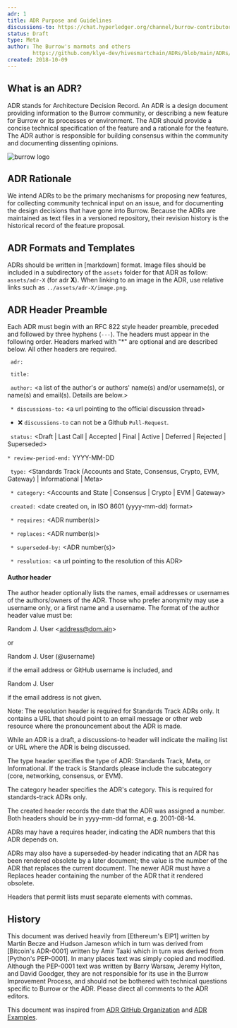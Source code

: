 ```yaml
---
adr: 1
title: ADR Purpose and Guidelines
discussions-to: https://chat.hyperledger.org/channel/burrow-contributors
status: Draft
type: Meta
author: The Burrow's marmots and others
        https://github.com/klye-dev/hivesmartchain/ADRs/blob/main/ADRs/adr-1.md
created: 2018-10-09
---
```


## What is an ADR?

ADR stands for Architecture Decision Record.
An ADR is a design document providing information to the Burrow community, or describing a new feature for Burrow or its processes or environment.
The ADR should provide a concise technical specification of the feature and a rationale for the feature.
The ADR author is responsible for building consensus within the community and documenting dissenting opinions.

![burrow logo](../assets/adr-1/burrow-logo.png)

## ADR Rationale

We intend ADRs to be the primary mechanisms for proposing new features, for collecting community technical input on an issue, and for documenting the design decisions that have gone into Burrow. Because the ADRs are maintained as text files in a versioned repository, their revision history is the historical record of the feature proposal.

## ADR Formats and Templates

ADRs should be written in [markdown] format.
Image files should be included in a subdirectory of the `assets` folder for that ADR as follow: `assets/adr-X` (for adr **X**). When linking to an image in the ADR, use relative links such as `../assets/adr-X/image.png`.

## ADR Header Preamble

Each ADR must begin with an RFC 822 style header preamble, preceded and followed by three hyphens (`---`). The headers must appear in the following order. Headers marked with "*" are optional and are described below. All other headers are required.

` adr:` <ADR number>

` title:` <ADR title>

` author:` <a list of the author's or authors' name(s) and/or username(s), or name(s) and email(s). Details are below.>

` * discussions-to:` \<a url pointing to the official discussion thread\>

 - :x: `discussions-to` can not be a Github `Pull-Request`.

` status:` <Draft | Last Call | Accepted | Final | Active | Deferred | Rejected | Superseded>

`* review-period-end:` YYYY-MM-DD

` type:` <Standards Track (Accounts and State, Consensus, Crypto, EVM, Gateway)  | Informational | Meta>

` * category:` <Accounts and State | Consensus | Crypto | EVM | Gateway>

` created:` <date created on, in ISO 8601 (yyyy-mm-dd) format>

` * requires:` <ADR number(s)>

` * replaces:` <ADR number(s)>

` * superseded-by:` <ADR number(s)>

` * resolution:` \<a url pointing to the resolution of this ADR\>

#### Author header

The author header optionally lists the names, email addresses or usernames of the authors/owners of the ADR. Those who prefer anonymity may use a username only, or a first name and a username. The format of the author header value must be:

Random J. User &lt;address@dom.ain&gt;

or

Random J. User (@username)

if the email address or GitHub username is included, and

Random J. User

if the email address is not given.

Note: The resolution header is required for Standards Track ADRs only. It contains a URL that should point to an email message or other web resource where the pronouncement about the ADR is made.

While an ADR is a draft, a discussions-to header will indicate the mailing list or URL where the ADR is being discussed.

The type header specifies the type of ADR: Standards Track, Meta, or Informational. If the track is Standards please include the subcategory (core, networking, consensus, or EVM).

The category header specifies the ADR's category. This is required for standards-track ADRs only.

The created header records the date that the ADR was assigned a number. Both headers should be in yyyy-mm-dd format, e.g. 2001-08-14.

ADRs may have a requires header, indicating the ADR numbers that this ADR depends on.

ADRs may also have a superseded-by header indicating that an ADR has been rendered obsolete by a later document; the value is the number of the ADR that replaces the current document. The newer ADR must have a Replaces header containing the number of the ADR that it rendered obsolete.

Headers that permit lists must separate elements with commas.

## History

This document was derived heavily from [Ethereum's EIP1] written by Martin Becze and Hudson Jameson which in turn was derived from [Bitcoin's ADR-0001] written by Amir Taaki which in turn was derived from [Python's PEP-0001]. In many places text was simply copied and modified. Although the PEP-0001 text was written by Barry Warsaw, Jeremy Hylton, and David Goodger, they are not responsible for its use in the Burrow Improvement Process, and should not be bothered with technical questions specific to Burrow or the ADR. Please direct all comments to the ADR editors.

This document was inspired from [ADR GitHub Organization](https://adr.github.io/) and [ADR Examples](https://github.com/joelparkerhenderson/architecture_decision_record).
